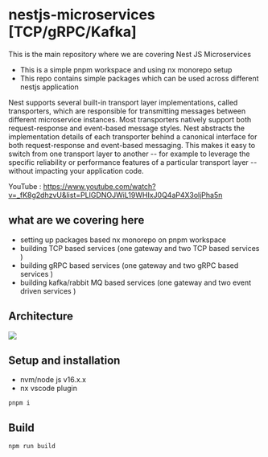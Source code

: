 # nestjs-microservices [TCP/gRPC/Kafka]

This is the main repository where we are covering Nest JS Microservices

- This is a simple pnpm workspace and using nx monorepo setup
- This repo contains simple packages which can be used across different nestjs application 

Nest supports several built-in transport layer implementations, called transporters, which are responsible for transmitting messages between different microservice instances. Most transporters natively support both request-response and event-based message styles. Nest abstracts the implementation details of each transporter behind a canonical interface for both request-response and event-based messaging. This makes it easy to switch from one transport layer to another -- for example to leverage the specific reliability or performance features of a particular transport layer -- without impacting your application code.


YouTube : https://www.youtube.com/watch?v=_fK8g2dhzvU&list=PLIGDNOJWiL19WHIxJ0Q4aP4X3oljPha5n

## what are we covering here 

- setting up packages based nx monorepo on pnpm workspace 
- building TCP based services (one gateway and two TCP based services )
- building gRPC based services (one gateway and two gRPC based services )
- building kafka/rabbit MQ based services (one gateway and two event driven services )

## Architecture

![](./screens/arch.png)

## Setup and installation

- nvm/node js v16.x.x
- nx vscode plugin 

```
pnpm i
```

## Build

```
npm run build
```

